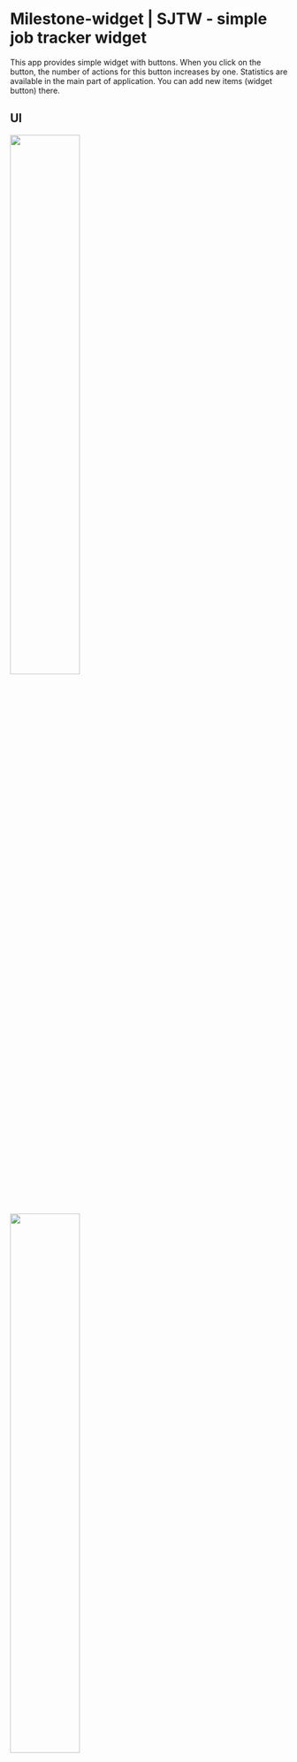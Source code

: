 # Milestone-widget | SJTW - simple job tracker widget

This app provides simple widget with buttons. 
When you click on the button, the number of actions for this button increases by one. 
Statistics are available in the main part of application. 
You can add new items (widget button) there.

## UI
<img src="https://github.com/user-attachments/assets/31a92b50-7fc6-4cec-82df-ec59676ec472" width=50% > 
<img src="https://github.com/user-attachments/assets/74c5c32b-b401-4c67-8a76-fc11365c1627" width=50% >
<img src="https://github.com/user-attachments/assets/e148ad8e-9a7e-4f5e-a813-725c879f7280" width=50% >
<img src="https://github.com/user-attachments/assets/109a45ab-c607-467f-9a8d-730e2a166d77" width=50% >
<img src="https://github.com/user-attachments/assets/a57c8eea-39b9-4f63-8e6a-8227f8c41e2a" width=50% >
